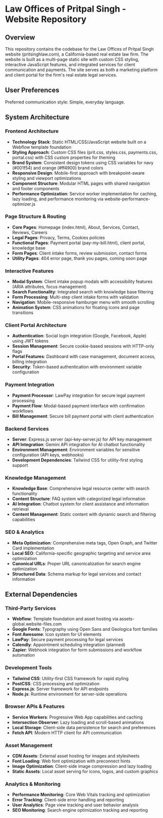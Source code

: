 # Law Offices of Pritpal Singh - Website Repository

## Overview

This repository contains the codebase for the Law Offices of Pritpal Singh website (pritsinghlaw.com), a California-based real estate law firm. The website is built as a multi-page static site with custom CSS styling, interactive JavaScript features, and integrated services for client communication and payments. The site serves as both a marketing platform and client portal for the firm's real estate legal services.

## User Preferences

Preferred communication style: Simple, everyday language.

## System Architecture

### Frontend Architecture
- **Technology Stack**: Static HTML/CSS/JavaScript website built on a Webflow template foundation
- **Styling Approach**: Custom CSS files (prit.css, styles.css, payments.css, portal.css) with CSS custom properties for theming
- **Brand System**: Consistent design tokens using CSS variables for navy (#001f54) and orange (#ff4900) brand colors
- **Responsive Design**: Mobile-first approach with breakpoint-aware styling and viewport optimizations
- **Component Structure**: Modular HTML pages with shared navigation and footer components
- **Performance Optimization**: Service worker implementation for caching, lazy loading, and performance monitoring via website-performance-optimizer.js

### Page Structure & Routing
- **Core Pages**: Homepage (index.html), About, Services, Contact, Reviews, Careers
- **Legal Pages**: Privacy, Terms, Cookies policies
- **Functional Pages**: Payment portal (pay-my-bill.html), client portal, knowledge base
- **Form Pages**: Client intake forms, review submission, contact forms
- **Utility Pages**: 404 error page, thank you pages, coming soon page

### Interactive Features
- **Modal System**: Client intake popup modals with accessibility features (ARIA attributes, focus management)
- **Search Functionality**: Integrated search with knowledge base filtering
- **Form Processing**: Multi-step client intake forms with validation
- **Navigation**: Mobile-responsive hamburger menu with smooth scrolling
- **Animation System**: CSS animations for floating icons and page transitions

### Client Portal Architecture
- **Authentication**: Social login integration (Google, Facebook, Apple) using JWT tokens
- **Session Management**: Secure cookie-based sessions with HTTP-only flags
- **Portal Features**: Dashboard with case management, document access, billing integration
- **Security**: Token-based authentication with environment variable configuration

### Payment Integration
- **Payment Processor**: LawPay integration for secure legal payment processing
- **Payment Flow**: Modal-based payment interface with confirmation workflows
- **Bill Management**: Secure bill payment portal with client authentication

### Backend Services
- **Server**: Express.js server (api-key-server.js) for API key management
- **API Integration**: Gemini API integration for AI chatbot functionality
- **Environment Management**: Environment variables for sensitive configuration (API keys, webhooks)
- **Development Dependencies**: Tailwind CSS for utility-first styling support

### Knowledge Management
- **Knowledge Base**: Comprehensive legal resource center with search functionality
- **Content Structure**: FAQ system with categorized legal information
- **AI Integration**: Chatbot system for client assistance and information retrieval
- **Content Management**: Static content with dynamic search and filtering capabilities

### SEO & Analytics
- **Meta Optimization**: Comprehensive meta tags, Open Graph, and Twitter Card implementation
- **Local SEO**: California-specific geographic targeting and service area optimization
- **Canonical URLs**: Proper URL canonicalization for search engine optimization
- **Structured Data**: Schema markup for legal services and contact information

## External Dependencies

### Third-Party Services
- **Webflow**: Template foundation and asset hosting via assets-global.website-files.com
- **Google Fonts**: Typography using Open Sans and Geologica font families
- **Font Awesome**: Icon system for UI elements
- **LawPay**: Secure payment processing for legal services
- **Calendly**: Appointment scheduling integration (planned)
- **Zapier**: Webhook integration for form submissions and workflow automation

### Development Tools
- **Tailwind CSS**: Utility-first CSS framework for rapid styling
- **PostCSS**: CSS processing and optimization
- **Express.js**: Server framework for API endpoints
- **Node.js**: Runtime environment for server-side operations

### Browser APIs & Features
- **Service Workers**: Progressive Web App capabilities and caching
- **Intersection Observer**: Lazy loading and scroll-based animations
- **Local Storage**: Client-side data persistence for search and preferences
- **Fetch API**: Modern HTTP client for API communication

### Asset Management
- **CDN Assets**: External asset hosting for images and stylesheets
- **Font Loading**: Web font optimization with preconnect hints
- **Image Optimization**: Client-side image compression and lazy loading
- **Static Assets**: Local asset serving for icons, logos, and custom graphics

### Analytics & Monitoring
- **Performance Monitoring**: Core Web Vitals tracking and optimization
- **Error Tracking**: Client-side error handling and reporting
- **User Analytics**: Page view tracking and user behavior analysis
- **SEO Monitoring**: Search engine optimization tracking and reporting